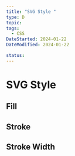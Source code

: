 ```yaml
---
title: "SVG Style "
type: D
topic:
tags:
  - CSS
DateStarted: 2024-01-22
DateModified: 2024-01-22

status:
---
```


# SVG Style

## Fill

## Stroke

## Stroke Width
